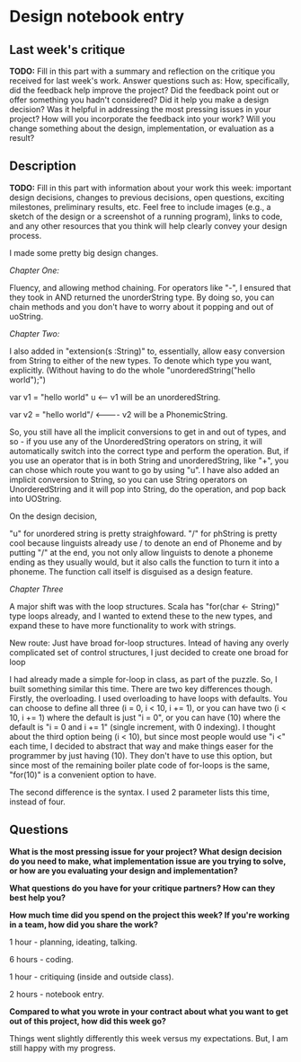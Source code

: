 # Design notebook entry

## Last week's critique

**TODO:** Fill in this part with a summary and reflection on the critique you received for
last week's work. Answer questions such as:  How, specifically, did the feedback help
improve the project? Did the feedback point out or offer something you hadn't considered?
Did it help you make a design decision? Was it helpful in addressing the most pressing
issues in your project? How will you incorporate the feedback into your work? Will you
change something about the design, implementation, or evaluation as a result?

## Description

**TODO:** Fill in this part with information about your work this week:
important design decisions, changes to previous decisions, open questions,
exciting milestones, preliminary results, etc. Feel free to include images
(e.g., a sketch of the design or a screenshot of a running program), links to
code, and any other resources that you think will help clearly convey your
design process.

I made some pretty big design changes.


*Chapter One:*

Fluency, and allowing method chaining. For operators like "-", I ensured that they took in AND returned the unorderString type. By doing so, you can chain methods and you don't have to worry about it popping and out of uoString. 


*Chapter Two:*

I also added in "extension(s :String)" to, essentially, allow easy conversion from String to either of the new types. To denote which type you want, explicitly. (Without having to do the whole "unorderedString("hello world");")

var v1 = "hello world" u   <-- v1 will be an unorderedString. 

var v2 = "hello world"/ <---- v2 will be a PhonemicString.

So, you still have all the implicit conversions to get in and out of types, and so - if you use any of the UnorderedString operators on string, it will automatically switch into the correct type and perform the operation. But, if you use an operator that is in both String and unorderedString, like "+", you can chose which route you want to go by using "u". I have also added an implicit conversion to String, so you can use String operators on UnorderedString and it will pop into String, do the operation, and pop back into UOString.

On the design decision,

"u" for unordered string is pretty straighfoward. "/" for phString is pretty cool because linguists already use / to denote an end of Phoneme and by putting "/" at the end, you not only allow linguists to denote a phoneme ending as they usually would, but it also calls the function to turn it into a phoneme. The function call itself is disguised as a design feature.  


*Chapter Three*

A major shift was with the loop structures. Scala has "for(char <- String)" type loops already, and I wanted to extend these to the new types, and expand these to have more functionality to work with strings. 

New route: Just have broad for-loop structures. Intead of having any overly complicated set of control structures, I just decided to create one broad for loop 

I had already made a simple for-loop in class, as part of the puzzle. So, I built something similar this time. There are two key differences though. Firstly, the overloading. I used overloading to have loops with defaults. You can choose to define all three (i = 0, i < 10, i += 1), or you can have two (i < 10, i += 1) where the default is just "i = 0", or you can have (10) where the default is "i = 0 and i += 1" (single increment, with 0 indexing). I thought about the third option being (i < 10), but since most people would use "i <" each time, I decided to abstract that way and make things easer for the programmer by just having (10). They don't have to use this option, but since most of the remaining boiler plate code of for-loops is the same, "for(10)" is a convenient option to have. 

The second difference is the syntax. I used 2 parameter lists this time, instead of four.

## Questions

**What is the most pressing issue for your project? What design decision do
you need to make, what implementation issue are you trying to solve, or how
are you evaluating your design and implementation?**

**What questions do you have for your critique partners? How can they best help
you?**

**How much time did you spend on the project this week? If you're working in a
team, how did you share the work?**

1 hour - planning, ideating, talking.

6 hours - coding.

1 hour - critiquing (inside and outside class).

2 hours - notebook entry.

**Compared to what you wrote in your contract about what you want to get out of this
project, how did this week go?**

Things went slightly differently this week versus my expectations. But, I am still happy with my progress. 
